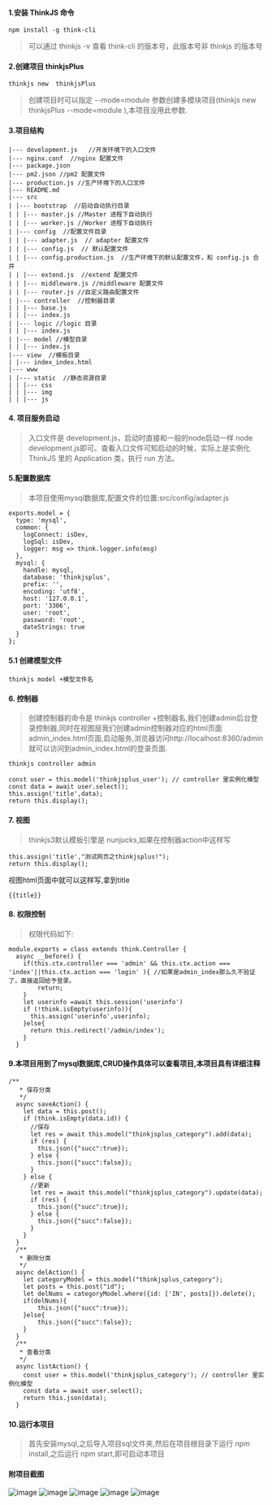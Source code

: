 #### 1.安装 ThinkJS 命令
``` 
npm install -g think-cli
```
> 可以通过 thinkjs -v 查看 think-cli 的版本号，此版本号非 thinkjs 的版本号

#### 2.创建项目 thinkjsPlus
```
thinkjs new  thinkjsPlus
```
> 创建项目时可以指定 --mode=module 参数创建多模块项目(thinkjs new  thinkjsPlus --mode=module ),本项目没用此参数.
#### 3.项目结构
```
|--- development.js   //开发环境下的入口文件
|--- nginx.conf  //nginx 配置文件
|--- package.json
|--- pm2.json //pm2 配置文件
|--- production.js //生产环境下的入口文件
|--- README.md
|--- src
| |--- bootstrap  //启动自动执行目录 
| | |--- master.js //Master 进程下自动执行
| | |--- worker.js //Worker 进程下自动执行
| |--- config  //配置文件目录
| | |--- adapter.js  // adapter 配置文件 
| | |--- config.js  // 默认配置文件 
| | |--- config.production.js  //生产环境下的默认配置文件，和 config.js 合并 
| | |--- extend.js  //extend 配置文件 
| | |--- middleware.js //middleware 配置文件 
| | |--- router.js //自定义路由配置文件
| |--- controller  //控制器目录 
| | |--- base.js
| | |--- index.js
| |--- logic //logic 目录
| | |--- index.js
| |--- model //模型目录
| | |--- index.js
|--- view  //模板目录
| |--- index_index.html
|--- www
| |--- static  //静态资源目录
| | |--- css
| | |--- img
| | |--- js
```

#### 4. 项目服务启动
> 入口文件是 development.js，启动时直接和一般的node启动一样 node development.js即可。查看入口文件可知启动的时候，实际上是实例化 ThinkJS 里的 Application 类，执行 run 方法。

#### 5.配置数据库
> 本项目使用mysql数据库,配置文件的位置:src/config/adapter.js
```
exports.model = {
  type: 'mysql',
  common: {
    logConnect: isDev,
    logSql: isDev,
    logger: msg => think.logger.info(msg)
  },
  mysql: {
    handle: mysql,
    database: 'thinkjsplus',
    prefix: '',
    encoding: 'utf8',
    host: '127.0.0.1',
    port: '3306',
    user: 'root',
    password: 'root',
    dateStrings: true
  }
};
```
#### 5.1 创建模型文件
```
thinkjs model +模型文件名
```


#### 6. 控制器
>创建控制器的命令是 thinkjs controller +控制器名,我们创建admin后台登录控制器,同时在视图层我们创建admin控制器对应的html页面admin_index.html页面,启动服务,浏览器访问http://localhost:8360/admin就可以访问到admin_index.html的登录页面.
```
thinkjs controller admin
```

```
const user = this.model('thinkjsplus_user'); // controller 里实例化模型
const data = await user.select();
this.assign('title',data);
return this.display();
```

#### 7. 视图
>thinkjs3默认模板引擎是 nunjucks,如果在控制器action中这样写
```
this.assign('title',"测试网页之thinkjsplus!");
return this.display();
```
视图html页面中就可以这样写,拿到title
```
{{title}}
```
#### 8. 权限控制
> 权限代码如下:
```
module.exports = class extends think.Controller {
  async __before() {
    if(this.ctx.controller === 'admin' && this.ctx.action === 'index'||this.ctx.action === 'login' ){ //如果是admin_index那么久不验证了，直接返回给予登录。 
        return;   
    } 
    let userinfo =await this.session('userinfo')
    if (!think.isEmpty(userinfo)){  
      this.assign('userinfo',userinfo);  
    }else{  
      return this.redirect('/admin/index');  
    }  
  }
```
#### 9.本项目用到了mysql数据库,CRUD操作具体可以查看项目,本项目具有详细注释
```
/**
   * 保存分类
   */
  async saveAction() {
    let data = this.post();
    if (think.isEmpty(data.id)) {
      //保存
      let res = await this.model("thinkjsplus_category").add(data);
      if (res) {
        this.json({"succ":true});
      } else {
        this.json({"succ":false});
      }
    } else {
      //更新
      let res = await this.model("thinkjsplus_category").update(data);
      if (res) {
        this.json({"succ":true});
      } else {
        this.json({"succ":false});
      }
    }
  }
  /**
   * 删除分类
   */
  async delAction() {
    let categoryModel = this.model("thinkjsplus_category");
    let posts = this.post("id");
    let delNums = categoryModel.where({id: ['IN', posts]}).delete();
    if(delNums){
        this.json({"succ":true});
    }else{
        this.json({"succ":false});
    }
  }
  /**
   * 查看分类
   */
  async listAction() {
    const user = this.model('thinkjsplus_category'); // controller 里实例化模型
    const data = await user.select();
    return this.json(data);
  }
```
#### 10.运行本项目
> 首先安装mysql,之后导入项目sql文件夹,然后在项目根目录下运行 npm install,之后运行 npm start,即可启动本项目

#### 附项目截图
![image](./images/1.jpg)
![image](./images/2.jpg)
![image](./images/3.jpg)
![image](./images/4.jpg)
![image](./images/5.jpg)